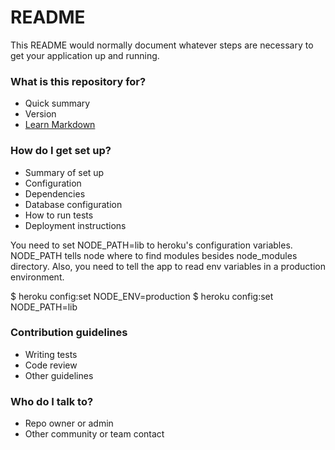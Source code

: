 # README #

This README would normally document whatever steps are necessary to get your application up and running.

### What is this repository for? ###

* Quick summary
* Version
* [Learn Markdown](https://bitbucket.org/tutorials/markdowndemo)

### How do I get set up? ###

* Summary of set up
* Configuration
* Dependencies
* Database configuration
* How to run tests
* Deployment instructions

You need to set NODE_PATH=lib to heroku's configuration variables.
NODE_PATH tells node where to find modules besides node_modules directory.
Also, you need to tell the app to read env variables in a production environment.

$ heroku config:set NODE_ENV=production
$ heroku config:set NODE_PATH=lib


### Contribution guidelines ###

* Writing tests
* Code review
* Other guidelines

### Who do I talk to? ###

* Repo owner or admin
* Other community or team contact